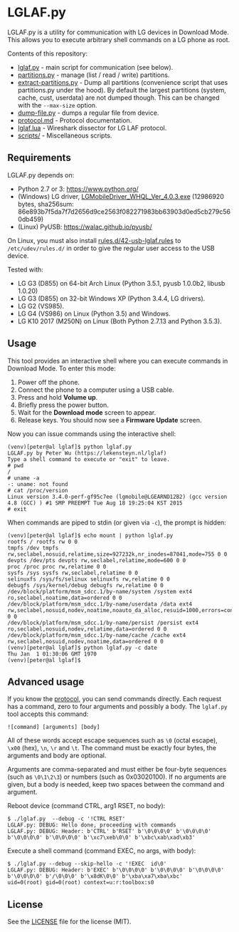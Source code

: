 # LGLAF.py
LGLAF.py is a utility for communication with LG devices in Download Mode. This
allows you to execute arbitrary shell commands on a LG phone as root.

Contents of this repository:

 - [lglaf.py](lglaf.py) - main script for communication (see below).
 - [partitions.py](partitions.py) - manage (list / read / write) partitions.
 - [extract-partitions.py](extract-partitions.py) - Dump all partitions
   (convenience script that uses partitions.py under the hood). By default the
   largest partitions (system, cache, cust, userdata) are not dumped though.
   This can be changed with the `--max-size` option.
 - [dump-file.py](dump-file.py) - dumps a regular file from device.
 - [protocol.md](protocol.md) - Protocol documentation.
 - [lglaf.lua](lglaf.lua) - Wireshark dissector for LG LAF protocol.
 - [scripts/](scripts/) - Miscellaneous scripts.

## Requirements
LGLAF.py depends on:

 - Python 2.7 or 3: https://www.python.org/
 - (Windows) LG driver,
   [LGMobileDriver\_WHQL\_Ver\_4.0.3.exe](http://18d5a.wpc.azureedge.net/8018D5A/tool/dn/downloader.dev?fileKey=UW00120120425)
   (12986920 bytes,
   sha256sum: 86e893b7f5da7f7d2656d9ce2563f082271983bb63903d0ed5cb279c560db459)
 - (Linux) PyUSB: https://walac.github.io/pyusb/

On Linux, you must also install
[rules.d/42-usb-lglaf.rules](rules.d/42-usb-lglaf.rules) to `/etc/udev/rules.d/`
in order to give the regular user access to the USB device.

Tested with:

 - LG G3 (D855) on 64-bit Arch Linux (Python 3.5.1, pyusb 1.0.0b2, libusb 1.0.20)
 - LG G3 (D855) on 32-bit Windows XP (Python 3.4.4, LG drivers).
 - LG G2 (VS985).
 - LG G4 (VS986) on Linux (Python 3.5) and Windows.
 - LG K10 2017 (M250N) on Linux (Both Python 2.7.13 and Python 3.5.3).

## Usage
This tool provides an interactive shell where you can execute commands in
Download Mode. To enter this mode:

 1. Power off the phone.
 2. Connect the phone to a computer using a USB cable.
 3. Press and hold **Volume up**.
 4. Briefly press the power button.
 5. Wait for the **Download mode** screen to appear.
 6. Release keys. You should now see a **Firmware Update** screen.

Now you can issue commands using the interactive shell:

    (venv)[peter@al lglaf]$ python lglaf.py
    LGLAF.py by Peter Wu (https://lekensteyn.nl/lglaf)
    Type a shell command to execute or "exit" to leave.
    # pwd
    /
    # uname -a
    -: uname: not found
    # cat /proc/version
    Linux version 3.4.0-perf-gf95c7ee (lgmobile@LGEARND12B2) (gcc version 4.8 (GCC) ) #1 SMP PREEMPT Tue Aug 18 19:25:04 KST 2015
    # exit

When commands are piped to stdin (or given via `-c`), the prompt is hidden:

    (venv)[peter@al lglaf]$ echo mount | python lglaf.py
    rootfs / rootfs rw 0 0
    tmpfs /dev tmpfs rw,seclabel,nosuid,relatime,size=927232k,nr_inodes=87041,mode=755 0 0
    devpts /dev/pts devpts rw,seclabel,relatime,mode=600 0 0
    proc /proc proc rw,relatime 0 0
    sysfs /sys sysfs rw,seclabel,relatime 0 0
    selinuxfs /sys/fs/selinux selinuxfs rw,relatime 0 0
    debugfs /sys/kernel/debug debugfs rw,relatime 0 0
    /dev/block/platform/msm_sdcc.1/by-name/system /system ext4 ro,seclabel,noatime,data=ordered 0 0
    /dev/block/platform/msm_sdcc.1/by-name/userdata /data ext4 rw,seclabel,nosuid,nodev,noatime,noauto_da_alloc,resuid=1000,errors=continue,data=ordered 0 0
    /dev/block/platform/msm_sdcc.1/by-name/persist /persist ext4 ro,seclabel,nosuid,nodev,relatime,data=ordered 0 0
    /dev/block/platform/msm_sdcc.1/by-name/cache /cache ext4 rw,seclabel,nosuid,nodev,noatime,data=ordered 0 0
    (venv)[peter@al lglaf]$ python lglaf.py -c date
    Thu Jan  1 01:30:06 GMT 1970
    (venv)[peter@al lglaf]$

## Advanced usage
If you know the [protocol](protocol.md), you can send commands directly. Each
request has a command, zero to four arguments and possibly a body. The
`lglaf.py` tool accepts this command:

    ![command] [arguments] [body]

All of these words accept escape sequences such as `\0` (octal escape), `\x00`
(hex), `\n`, `\r` and `\t`. The command must be exactly four bytes, the
arguments and body are optional.

Arguments are comma-separated and must either be four-byte sequences (such as
`\0\1\2\3`) or numbers (such as 0x03020100). If no arguments are given, but a
body is needed, keep two spaces between the command and argument.

Reboot device (command CTRL, arg1 RSET, no body):

    $ ./lglaf.py  --debug -c '!CTRL RSET'
    LGLAF.py: DEBUG: Hello done, proceeding with commands
    LGLAF.py: DEBUG: Header: b'CTRL' b'RSET' b'\0\0\0\0' b'\0\0\0\0' b'\0\0\0\0' b'\0\0\0\0' b'\xc7\xeb\0\0' b'\xbc\xab\xad\xb3'

Execute a shell command (command EXEC, no args, with body):

    $ ./lglaf.py --debug --skip-hello -c '!EXEC  id\0'
    LGLAF.py: DEBUG: Header: b'EXEC' b'\0\0\0\0' b'\0\0\0\0' b'\0\0\0\0' b'\0\0\0\0' b'/\0\0\0' b'\x8dK\0\0' b'\xba\xa7\xba\xbc'
    uid=0(root) gid=0(root) context=u:r:toolbox:s0

## License
See the [LICENSE](LICENSE) file for the license (MIT).

